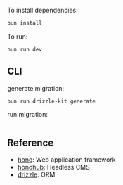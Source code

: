 To install dependencies:
```sh
bun install
```

To run:
```sh
bun run dev
```

## CLI

generate migration:
```sh
bun run drizzle-kit generate
```

run migration:
```sh

```

## Reference
- [hono](https://hono.dev/): Web application framework
- [honohub](https://honohub.dev/): Headless CMS
- [drizzle](https://orm.drizzle.team/): ORM
